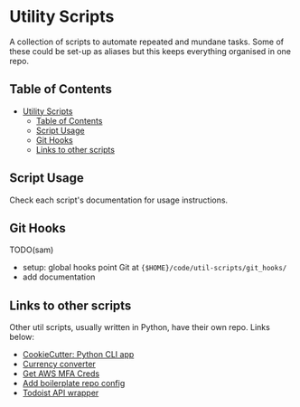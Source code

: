 # Utility Scripts

A collection of scripts to automate repeated and mundane tasks. Some of these could be set-up as aliases but this keeps everything organised in one repo.

## Table of Contents

- [Utility Scripts](#utility-scripts)
  - [Table of Contents](#table-of-contents)
  - [Script Usage](#script-usage)
  - [Git Hooks](#git-hooks)
  - [Links to other scripts](#links-to-other-scripts)

## Script Usage

Check each script's documentation for usage instructions.

## Git Hooks

TODO(sam)

* setup: global hooks point Git at `{$HOME}/code/util-scripts/git_hooks/`
* add documentation

## Links to other scripts

Other util scripts, usually written in Python, have their own repo. Links below:

- [CookieCutter: Python CLI app](https://github.com/sam-atkins/cookiecutter-python-cli)
- [Currency converter](https://github.com/sam-atkins/fx)
- [Get AWS MFA Creds](https://github.com/sam-atkins/awscrd-cli)
- [Add boilerplate repo config](https://github.com/sam-atkins/repoconf)
- [Todoist API wrapper](https://github.com/sam-atkins/todo-cli)
